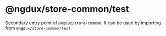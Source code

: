# @ngdux/store-common/test

Secondary entry point of `@ngdux/store-common`. It can be used by importing from `@ngdux/store-common/test`.
